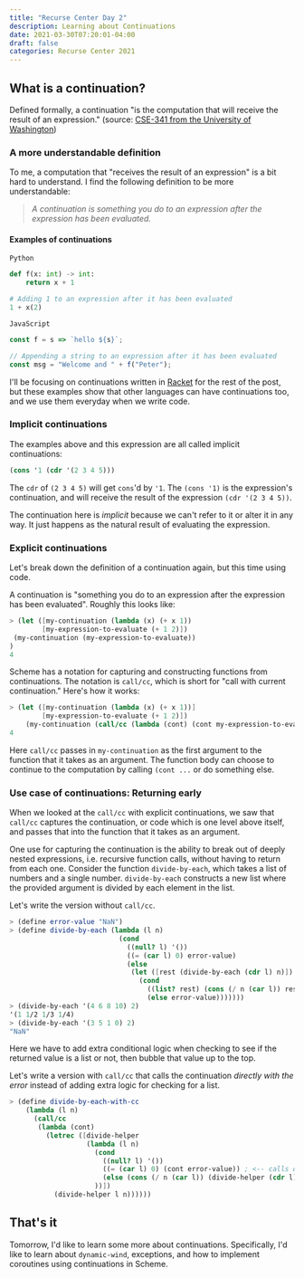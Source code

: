 ```yaml
---
title: "Recurse Center Day 2"
description: Learning about Continuations
date: 2021-03-30T07:20:01-04:00
draft: false
categories: Recurse Center 2021
---
```


## What is a continuation?

Defined formally, a continuation "is the computation that will receive the result of an expression." (source: [CSE-341 from the University of Washington](https://courses.cs.washington.edu/courses/cse341/04wi/lectures/15-scheme-continuations.html))

### A more understandable definition

To me, a computation that "receives the result of an expression" is a bit hard to understand. I find the following definition to be more understandable:

> *A continuation is something you do to an expression after the expression has been evaluated.*

#### Examples of continuations

`Python`

```python
def f(x: int) -> int:
    return x + 1

# Adding 1 to an expression after it has been evaluated
1 + x(2)
```

`JavaScript`

```javascript
const f = s => `hello ${s}`;

// Appending a string to an expression after it has been evaluated
const msg = "Welcome and " + f("Peter");
```

I'll be focusing on continuations written in [Racket](https://docs.racket-lang.org) for the rest of the post, but these examples show that other languages can have continuations too, and we use them everyday when we write code.

### Implicit continuations

The examples above and this expression are all called implicit continuations:

```scheme
(cons '1 (cdr '(2 3 4 5)))
```

The `cdr` of `(2 3 4 5)` will get `cons`'d by `'1`. The `(cons '1)` is the expression's continuation, and will receive the result of the expression `(cdr '(2 3 4 5))`.

The continuation here is *implicit* because we can't refer to it or alter it in any way. It just happens as the natural result of evaluating the expression.

### Explicit continuations

Let's break down the definition of a continuation again, but this time using code.

A continuation is "something you do to an expression after the expression has been evaluated". Roughly this looks like:

```scheme
> (let ([my-continuation (lambda (x) (+ x 1))
        [my-expression-to-evaluate (+ 1 2)])
 (my-continuation (my-expression-to-evaluate))
)
4
```

Scheme has a notation for capturing and constructing functions from continuations. The notation is `call/cc`, which is short for "call with current continuation." Here's how it works:

```scheme
> (let ([my-continuation (lambda (x) (+ x 1))]
        [my-expression-to-evaluate (+ 1 2)])
    (my-continuation (call/cc (lambda (cont) (cont my-expression-to-evaluate)))))
4
```

Here `call/cc` passes in `my-continuation` as the first argument to the function that it takes as an argument. The function body can choose to continue to the computation by calling `(cont ...` or do something else.

### Use case of continuations: Returning early

When we looked at the `call/cc` with explicit continuations, we saw that `call/cc` captures the continuation, or code which is one level above itself, and passes that into the function that it takes as an argument.

One use for capturing the continuation is the ability to break out of deeply nested expressions, i.e. recursive function calls, without having to return from each one. Consider the function `divide-by-each`, which takes a list of numbers and a single number. `divide-by-each` constructs a new list where the provided argument is divided by each element in the list.

Let's write the version without `call/cc`.

```scheme
> (define error-value "NaN")
> (define divide-by-each (lambda (l n)
                           (cond
                             ((null? l) '())
                             ((= (car l) 0) error-value)
                             (else
                              (let ([rest (divide-by-each (cdr l) n)])
                                (cond
                                  ((list? rest) (cons (/ n (car l)) rest)) ; <-- extra logic for error
                                  (else error-value)))))))
> (divide-by-each '(4 6 8 10) 2)
'(1 1/2 1/3 1/4)
> (divide-by-each '(3 5 1 0) 2)
"NaN"
```

Here we have to add extra conditional logic when checking to see if the returned value is a list or not, then bubble that value up to the top.

Let's write a version with `call/cc` that calls the continuation *directly with the error* instead of adding extra logic for checking for a list.

```scheme
> (define divide-by-each-with-cc
    (lambda (l n)
      (call/cc
       (lambda (cont)
         (letrec ([divide-helper
                   (lambda (l n)
                     (cond
                       ((null? l) '())
                       ((= (car l) 0) (cont error-value)) ; <-- calls directly to the continuation, skipping returns
                       (else (cons (/ n (car l)) (divide-helper (cdr l) n)))
                     ))])
           (divide-helper l n))))))
```

## That's it

Tomorrow, I'd like to learn some more about continuations. Specifically, I'd like to learn about `dynamic-wind`, exceptions, and how to implement coroutines using continuations in Scheme. 
